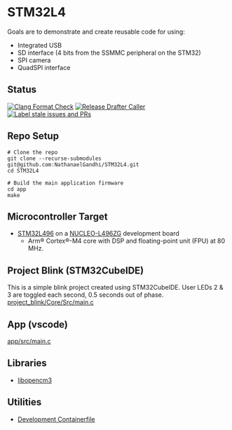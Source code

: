 # STM32L4

Goals are to demonstrate and create reusable code for using:

- Integrated USB
- SD interface (4 bits from the SSMMC peripheral on the STM32)
- SPI camera
- QuadSPI interface

## Status

[![Clang Format Check](https://github.com/NathanaelGandhi/NgUsbToSerialAdapter/actions/workflows/clang-format-check-caller.yaml/badge.svg)](https://github.com/NathanaelGandhi/NgUsbToSerialAdapter/actions/workflows/clang-format-check-caller.yaml)
[![Release Drafter Caller](https://github.com/NathanaelGandhi/NgUsbToSerialAdapter/actions/workflows/release-drafter-caller.yaml/badge.svg)](https://github.com/NathanaelGandhi/NgUsbToSerialAdapter/actions/workflows/release-drafter-caller.yaml)
[![Label stale issues and PRs](https://github.com/NathanaelGandhi/NgUsbToSerialAdapter/actions/workflows/stale-caller.yaml/badge.svg)](https://github.com/NathanaelGandhi/NgUsbToSerialAdapter/actions/workflows/stale-caller.yaml)

## Repo Setup

```shell
# Clone the repo
git clone --recurse-submodules git@github.com:NathanaelGandhi/STM32L4.git
cd STM32L4

# Build the main application firmware
cd app
make
```

## Microcontroller Target

- [STM32L496](https://www.st.com/en/microcontrollers-microprocessors/stm32l4x6.html) on a [NUCLEO-L496ZG](https://www.st.com/en/evaluation-tools/nucleo-l496zg.html) development board
  - Arm® Cortex®-M4 core with DSP and floating-point unit (FPU) at 80 MHz.

## Project Blink (STM32CubeIDE)

This is a simple blink project created using STM32CubeIDE. User LEDs 2 & 3 are toggled each second, 0.5 seconds out of phase.
[project_blink/Core/Src/main.c](project_blink/Core/Src/main.c)

## App (vscode)

[app/src/main.c](app/src/main.c)

## Libraries

- [libopencm3](libs/libopencm3/)

## Utilities

- [Development Containerfile](utils/Containerfile.dev.stm32)
